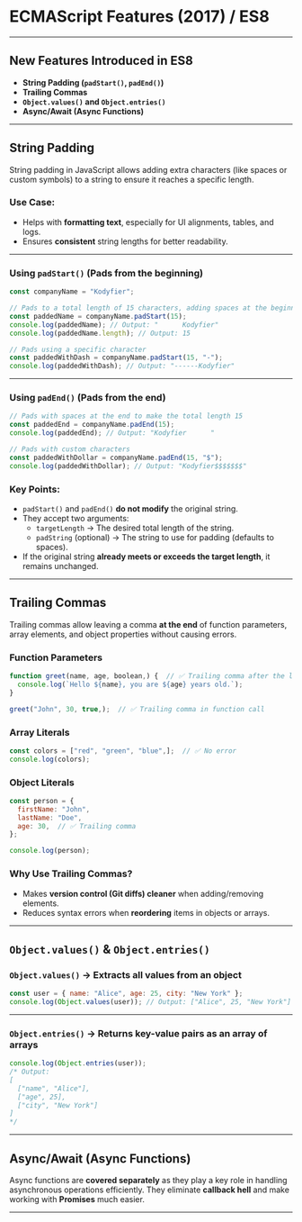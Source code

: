 # ECMAScript Features (2017) / ES8  

---

## New Features Introduced in ES8  

- **String Padding (`padStart()`, `padEnd()`)**  
- **Trailing Commas**  
- **`Object.values()` and `Object.entries()`**  
- **Async/Await (Async Functions)**  

---

## **String Padding**  

String padding in JavaScript allows adding extra characters (like spaces or custom symbols) to a string to ensure it reaches a specific length.  

### **Use Case:**  
- Helps with **formatting text**, especially for UI alignments, tables, and logs.  
- Ensures **consistent** string lengths for better readability.  

---

### **Using `padStart()`** (Pads from the beginning)  

```javascript
const companyName = "Kodyfier";

// Pads to a total length of 15 characters, adding spaces at the beginning
const paddedName = companyName.padStart(15);
console.log(paddedName); // Output: "      Kodyfier"
console.log(paddedName.length); // Output: 15

// Pads using a specific character
const paddedWithDash = companyName.padStart(15, "-");
console.log(paddedWithDash); // Output: "------Kodyfier"
```

---

### **Using `padEnd()`** (Pads from the end)  

```javascript
// Pads with spaces at the end to make the total length 15
const paddedEnd = companyName.padEnd(15);
console.log(paddedEnd); // Output: "Kodyfier      "

// Pads with custom characters
const paddedWithDollar = companyName.padEnd(15, "$");
console.log(paddedWithDollar); // Output: "Kodyfier$$$$$$$"
```

### **Key Points:**  
- `padStart()` and `padEnd()` **do not modify** the original string.  
- They accept two arguments:  
  - `targetLength` → The desired total length of the string.  
  - `padString` (optional) → The string to use for padding (defaults to spaces).  
- If the original string **already meets or exceeds the target length**, it remains unchanged.  

---

## **Trailing Commas**  

Trailing commas allow leaving a comma **at the end** of function parameters, array elements, and object properties without causing errors.  

### **Function Parameters**  

```javascript
function greet(name, age, boolean,) {  // ✅ Trailing comma after the last parameter
  console.log(`Hello ${name}, you are ${age} years old.`);
}

greet("John", 30, true,);  // ✅ Trailing comma in function call
```

### **Array Literals**  

```javascript
const colors = ["red", "green", "blue",];  // ✅ No error
console.log(colors);
```

### **Object Literals**  

```javascript
const person = {
  firstName: "John",
  lastName: "Doe",
  age: 30,  // ✅ Trailing comma
};

console.log(person);
```

### **Why Use Trailing Commas?**  
- Makes **version control (Git diffs) cleaner** when adding/removing elements.  
- Reduces syntax errors when **reordering** items in objects or arrays.  

---

## **`Object.values()` & `Object.entries()`**  

### **`Object.values()` → Extracts all values from an object**  

```javascript
const user = { name: "Alice", age: 25, city: "New York" };
console.log(Object.values(user)); // Output: ["Alice", 25, "New York"]
```

---

### **`Object.entries()` → Returns key-value pairs as an array of arrays**  

```javascript
console.log(Object.entries(user));
/* Output:
[
  ["name", "Alice"],
  ["age", 25],
  ["city", "New York"]
]
*/
```

---

## **Async/Await (Async Functions)**  

Async functions are **covered separately** as they play a key role in handling asynchronous operations efficiently. They eliminate **callback hell** and make working with **Promises** much easier.  

---
